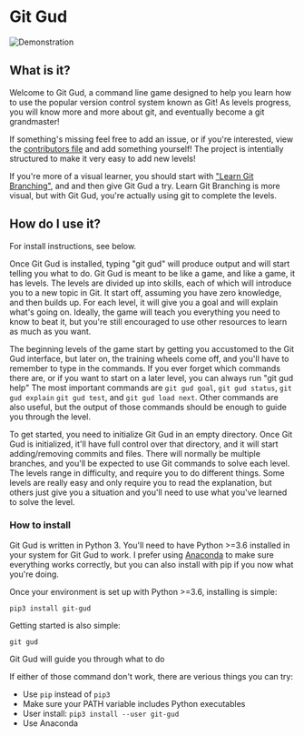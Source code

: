 # Git Gud

![Demonstration](./preview.gif)

## What is it?
Welcome to Git Gud, a command line game designed to help you learn how to use the popular version control system known as Git!
As levels progress, you will know more and more about git, and eventually become a git grandmaster!

If something's missing feel free to add an issue, or if you're interested, view the [contributors file](https://github.com/benthayer/git-gud/blob/main/CONTRIBUTING.md) and add something yourself! The project is intentially structured to make it very easy to add new levels!

If you're more of a visual learner, you should start with ["Learn Git Branching"](https://learngitbranching.js.org), and and then give Git Gud a try. Learn Git Branching is more visual, but with Git Gud, you're actually using git to complete the levels.

## How do I use it?
For install instructions, see below.

Once Git Gud is installed, typing "git gud" will produce output and will start telling you what to do.
Git Gud is meant to be like a game, and like a game, it has levels.
The levels are divided up into skills, each of which will introduce you to a new topic in Git.
It start off, assuming you have zero knowledge, and then builds up.
For each level, it will give you a goal and will explain what's going on.
Ideally, the game will teach you everything you need to know to beat it, but you're still encouraged to use other resources to learn as much as you want.

The beginning levels of the game start by getting you accustomed to the Git Gud interface, but later on, the training wheels come off, and you'll have to remember to type in the commands.
If you ever forget which commands there are, or if you want to start on a later level, you can always run "git gud help"
The most important commands are `git gud goal`, `git gud status`, `git gud explain` `git gud test`, and `git gud load next`.
Other commands are also useful, but the output of those commands should be enough to guide you through the level.

To get started, you need to initialize Git Gud in an empty directory.
Once Git Gud is initialized, it'll have full control over that directory, and it will start adding/removing commits and files.
There will normally be multiple branches, and you'll be expected to use Git commands to solve each level.
The levels range in difficulty, and require you to do different things.
Some levels are really easy and only require you to read the explanation, but others just give you a situation and you'll need to use what you've learned to solve the level.


### How to install
Git Gud is written in Python 3.
You'll need to have Python >=3.6 installed in your system for Git Gud to work.
I prefer using [Anaconda](https://docs.anaconda.com/anaconda/install/) to make sure everything works correctly, but you can also install with pip if you now what you're doing.

Once your environment is set up with Python >=3.6, installing is simple:
```
pip3 install git-gud
```
Getting started is also simple:
```
git gud
```
Git Gud will guide you through what to do

If either of those command don't work, there are verious things you can try:
 - Use `pip` instead of `pip3`
 - Make sure your PATH variable includes Python executables
 - User install: `pip3 install --user git-gud`
 - Use Anaconda
